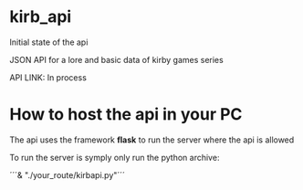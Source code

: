 # kirb_api
Initial state of the api

JSON API for a lore and basic data of kirby games series

API LINK: In process

# How to host the api in your PC
The api uses the framework **flask** to run the server where the api is allowed 

To run the  server is symply only run the python archive:

´´´& "./your_route/kirbapi.py"´´´

